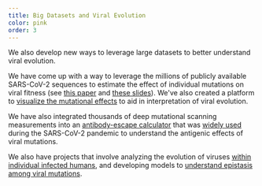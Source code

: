 ```yaml
---
title: Big Datasets and Viral Evolution
color: pink
order: 3
---
```


We also develop new ways to leverage large datasets to better understand viral evolution.

We have come up with a way to leverage the millions of publicly available SARS-CoV-2 sequences to estimate the effect of individual mutations on viral fitness (see [this paper](https://academic.oup.com/ve/article/9/2/vead055/7265011) and [these slides](https://slides.com/jbloom/sars2-mut-fitness/)). We've also created a platform to [visualize the mutational effects](https://jbloomlab.github.io/SARS2-mut-fitness/) to aid in interpretation of viral evolution.

We have also integrated thousands of deep mutational scanning measurements into an [antibody-escape calculator](https://jbloomlab.github.io/SARS2-RBD-escape-calc/) that was [widely used](https://slides.com/jbloom/sars2-rbd-escape-calc#/12) during the SARS-CoV-2 pandemic to understand the antigenic effects of viral mutations.

We also have projects that involve analyzing the evolution of viruses [within individual infected humans](https://elifesciences.org/articles/26875), and developing models to [understand epistasis among viral mutations](https://academic.oup.com/ve/article/8/2/veac110/6889254).

